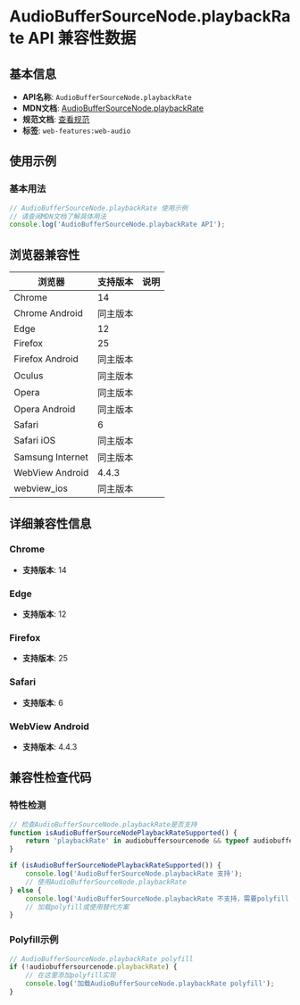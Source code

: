 # AudioBufferSourceNode.playbackRate API 兼容性数据

## 基本信息

- **API名称**: `AudioBufferSourceNode.playbackRate`
- **MDN文档**: [AudioBufferSourceNode.playbackRate](https://developer.mozilla.org/docs/Web/API/AudioBufferSourceNode/playbackRate)
- **规范文档**: [查看规范](https://webaudio.github.io/web-audio-api/#dom-audiobuffersourcenode-playbackrate)
- **标签**: `web-features:web-audio`

## 使用示例

### 基本用法

```javascript
// AudioBufferSourceNode.playbackRate 使用示例
// 请查阅MDN文档了解具体用法
console.log('AudioBufferSourceNode.playbackRate API');
```

## 浏览器兼容性

| 浏览器 | 支持版本 | 说明 |
|--------|----------|------|
| Chrome | 14 |  |
| Chrome Android | 同主版本 |  |
| Edge | 12 |  |
| Firefox | 25 |  |
| Firefox Android | 同主版本 |  |
| Oculus | 同主版本 |  |
| Opera | 同主版本 |  |
| Opera Android | 同主版本 |  |
| Safari | 6 |  |
| Safari iOS | 同主版本 |  |
| Samsung Internet | 同主版本 |  |
| WebView Android | 4.4.3 |  |
| webview_ios | 同主版本 |  |

## 详细兼容性信息

### Chrome

- **支持版本**: 14

### Edge

- **支持版本**: 12

### Firefox

- **支持版本**: 25

### Safari

- **支持版本**: 6

### WebView Android

- **支持版本**: 4.4.3

## 兼容性检查代码

### 特性检测

```javascript
// 检查AudioBufferSourceNode.playbackRate是否支持
function isAudioBufferSourceNodePlaybackRateSupported() {
    return 'playbackRate' in audiobuffersourcenode && typeof audiobuffersourcenode.playbackRate === 'function';
}

if (isAudioBufferSourceNodePlaybackRateSupported()) {
    console.log('AudioBufferSourceNode.playbackRate 支持');
    // 使用AudioBufferSourceNode.playbackRate
} else {
    console.log('AudioBufferSourceNode.playbackRate 不支持，需要polyfill');
    // 加载polyfill或使用替代方案
}
```

### Polyfill示例

```javascript
// AudioBufferSourceNode.playbackRate polyfill
if (!audiobuffersourcenode.playbackRate) {
    // 在这里添加polyfill实现
    console.log('加载AudioBufferSourceNode.playbackRate polyfill');
}
```

